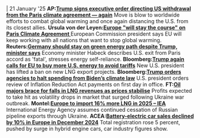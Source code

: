 | 21 January '25
**AP:[Trump signs executive order directing US withdrawal from the Paris climate agreement — again](https://apnews.com/article/trump-paris-agreement-climate-change-788907bb89fe307a964be757313cdfb0)**
Move is blow to worldwide efforts to combat global warming and once again distancing the U.S. from its closest allies.
**Ursula von der Leyen:[Europe "will stay the course" on Paris Climate Agreement ](https://bsky.app/profile/cleanenergywire.bsky.social)**
European Commission president says EU will keep working with all nations that want to stop global warming.
**Reuters:[Germany should stay on green energy path despite Trump, minister says](https://www.reuters.com/business/environment/trump-withdraw-paris-climate-agreement-2025-01-20/)**
Economy minister Habeck describes U.S. exit from Paris accord as 'fatal', stresses energy self-reliance.
**Bloomberg:[Trump again calls for EU to buy more U.S. energy to avoid tariffs](https://www.bloomberg.com/news/articles/2025-01-21/trump-again-calls-for-eu-to-buy-more-us-energy-to-avoid-tariffs?sref=peEFYOHm)**
New U.S. president has lifted a ban on new LNG export projects.
**Bloomberg:[Trump orders agencies to halt spending from Biden’s climate law](https://www.bloomberg.com/news/articles/2025-01-21/trump-orders-agencies-to-halt-spending-from-biden-s-climate-law)**
U.S. president orders review of Inflation Reduction Act payments on first day in office.
**FT:[Oil majors brace for falls in LNG revenues as prices stabilise](https://www.ft.com/content/f7a0117f-e158-4854-9e4d-49f7eac9f287)**
Profits expected to take hit as volatility drops in market that surged following Ukraine war outbreak.
**Montel:[Europe to import 16% more LNG in 2025 – IEA](https://montelnews.com/news/8592ebfc-55bd-4b41-8cb3-9bb5dd7290a3/europe-to-import-16-more-lng-in-2025-iea)**
International Energy Agency assumes continued cessation of Russian pipeline exports through Ukraine.
**ACEA:[Battery-electric car sales declined by 10% in Europe in December 2024](https://www.acea.auto/pc-registrations/new-car-registrations-0-8-in-2024-battery-electric-13-6-market-share/)**
Total registration rose 5 percent, pushed by surge in hybrid engine cars, car industry figures show.